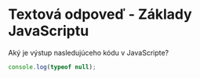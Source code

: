 # Textová odpoveď - Základy JavaScriptu

Aký je výstup nasledujúceho kódu v JavaScripte?

```javascript
console.log(typeof null);
```
